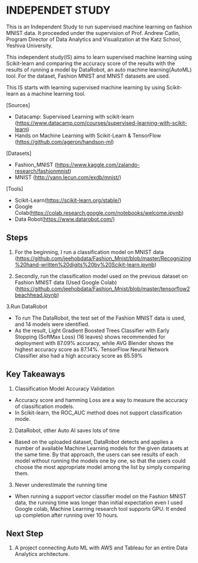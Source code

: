 # INDEPENDET STUDY
This is an Independent Study to run supervised machine learning on fashion MNIST data. It proceeded under the supervision of Prof. Andrew Catlin, Program Director of Data Analytics and Visualization at the Katz School, Yeshiva University.


This independent study(IS) aims to learn supervised machine learning using Scikit-learn and comparing the accuracy score of the results with the results of running a model by DataRobot, an auto machine learning(AutoML) tool. For the dataset, Fashion MNIST and MNIST datasets are used.

This IS starts with learning supervised machine learning by using Scikit-learn as a machine learning tool.

[Sources]
- Datacamp: Supervised Learning with scikit-learn (https://www.datacamp.com/courses/supervised-learning-with-scikit-learn)
- Hands on Machine Learning with Scikit-Learn & TensorFlow (https://github.com/ageron/handson-ml)

[Datasets]
- Fashion_MNIST (https://www.kaggle.com/zalando-research/fashionmnist)
- MNIST (http://yann.lecun.com/exdb/mnist/)

[Tools]
- Scikit-Learn(https://scikit-learn.org/stable/) 
- Google Colab(https://colab.research.google.com/notebooks/welcome.ipynb)
- Data Robot(https://www.datarobot.com/)


## Steps
1. For the beginning, I run a classification model on MNIST data  (https://github.com/jeehobdata/Fashion_Mnist/blob/master/Recognizing%20hand-written%20digits%20by%20Scikit-learn.ipynb)

2. Secondly, run the classification model used on the previous dataset on Fashion MNIST data (Used Google Colab)  
(https://github.com/jeehobdata/Fashion_Mnist/blob/master/tensorflow2beachhead.ipynb)

3.Run DataRobot 
- To run The DataRobot, the test set of the Fashion MNIST data is used, and 14 models were identified.
- As the result, Light Gradient Boosted Trees Classifier with Early Stopping (SoftMax Loss) (16 leaves) shows recommended for deployment with 87.09% accuracy, while AVG Blender shows the highest accuracy score as 87.14%. TensorFlow Neural Network Classifier also had a high accuracy score as 85.59% 

## Key Takeaways
1. Classification Model Accuracy Validation
  - Accuracy score and hamming Loss are a way to measure the accuracy of classification models. 
  - In Scikit-learn, the ROC_AUC method does not support classification mode. 
 
2. DataRobot, other Auto AI saves lots of time
  - Based on the uploaded dataset, DataRobot detects and applies a number of available Machine Learning models for the given datasets at the same time. By that approach, the users can see results of each model without running the models one by one, so that the users could choose the most appropriate model among the list by simply comparing them.

3. Never underestimate the running time
  - When running a support vector classifier model on the Fashion MNIST data, the running time was longer than initial expectation even I used Google colab, Machine Learning research tool supports GPU. It ended up completion after running over 10 hours.   

## Next Step
1. A project connecting Auto ML with AWS and Tableau for an entire Data Analytics architecture.
